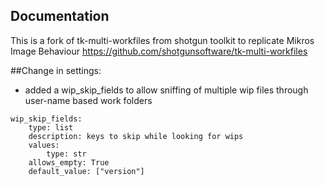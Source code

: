 ## Documentation
This is a fork of tk-multi-workfiles from shotgun toolkit to replicate Mikros Image Behaviour
https://github.com/shotgunsoftware/tk-multi-workfiles


##Change in settings:
+ added a wip_skip_fields to allow sniffing of multiple wip files through user-name based work folders

```
wip_skip_fields:
    type: list
    description: keys to skip while looking for wips
    values:
        type: str
    allows_empty: True
    default_value: ["version"]
```